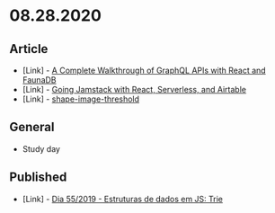 # 08.28.2020

## Article

- \[Link\] - [A Complete Walkthrough of GraphQL APIs with React and FaunaDB](https://css-tricks.com/a-complete-walkthrough-of-graphql-apis-with-react-and-faunadb/)
- \[Link\] - [Going Jamstack with React, Serverless, and Airtable](https://css-tricks.com/going-jamstack-with-react-serverless-and-airtable/)
- \[Link\] - [shape-image-threshold](https://css-tricks.com/almanac/properties/s/shape-image-threshold/)

## General

- Study day

## Published

- \[Link\] - [Dia 55/2019 - Estruturas de dados em JS: Trie](https://nerdcalistenico.com.br/hemersonvianna/artigos/daysofcode/2019/dia-55-estruturas-de-dados-em-js-trie/)
